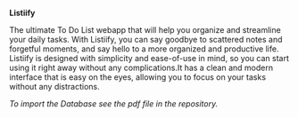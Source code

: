 **Listiify**

The ultimate To Do List webapp that will help you organize and streamline your daily tasks. With Listiify, you can say goodbye to scattered notes and forgetful moments, and say hello to a more organized and productive life. Listiify is designed with simplicity and ease-of-use in mind, so you can start using it right away without any complications.It has a clean and modern interface that is easy on the eyes, allowing you to focus on your tasks without any distractions.


*To import the Database see the pdf file in the repository.*
